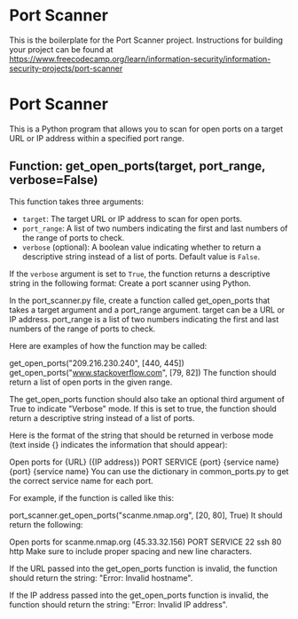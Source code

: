 # Port Scanner

This is the boilerplate for the Port Scanner project. Instructions for building your project can be found at https://www.freecodecamp.org/learn/information-security/information-security-projects/port-scanner


# Port Scanner

This is a Python program that allows you to scan for open ports on a target URL or IP address within a specified port range.

## Function: get_open_ports(target, port_range, verbose=False)

This function takes three arguments:
- `target`: The target URL or IP address to scan for open ports.
- `port_range`: A list of two numbers indicating the first and last numbers of the range of ports to check.
- `verbose` (optional): A boolean value indicating whether to return a descriptive string instead of a list of ports. Default value is `False`.

If the `verbose` argument is set to `True`, the function returns a descriptive string in the following format:
Create a port scanner using Python.

In the port_scanner.py file, create a function called get_open_ports that takes a target argument and a port_range argument. target can be a URL or IP address. port_range is a list of two numbers indicating the first and last numbers of the range of ports to check.

Here are examples of how the function may be called:

get_open_ports("209.216.230.240", [440, 445])
get_open_ports("www.stackoverflow.com", [79, 82])
The function should return a list of open ports in the given range.

The get_open_ports function should also take an optional third argument of True to indicate "Verbose" mode. If this is set to true, the function should return a descriptive string instead of a list of ports.

Here is the format of the string that should be returned in verbose mode (text inside {} indicates the information that should appear):

Open ports for {URL} ({IP address})
PORT     SERVICE
{port}   {service name}
{port}   {service name}
You can use the dictionary in common_ports.py to get the correct service name for each port.

For example, if the function is called like this:

port_scanner.get_open_ports("scanme.nmap.org", [20, 80], True)
It should return the following:

Open ports for scanme.nmap.org (45.33.32.156)
PORT     SERVICE
22       ssh
80       http
Make sure to include proper spacing and new line characters.

If the URL passed into the get_open_ports function is invalid, the function should return the string: "Error: Invalid hostname".

If the IP address passed into the get_open_ports function is invalid, the function should return the string: "Error: Invalid IP address".